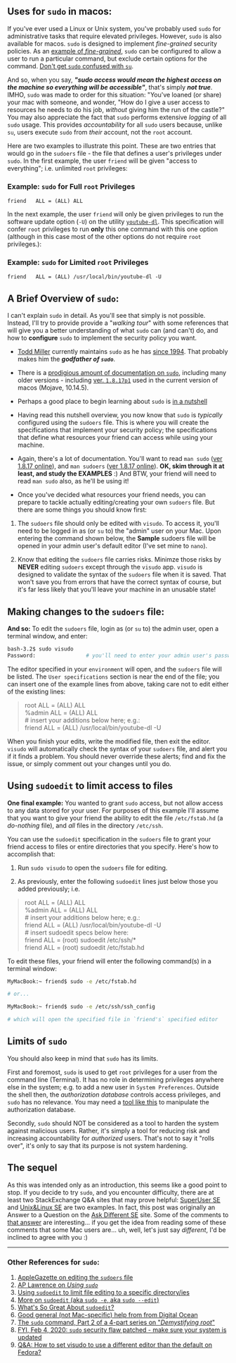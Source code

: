 ## Uses for `sudo` in macos:

If you've ever used a Linux or Unix system, you've probably used `sudo` for administrative tasks that require elevated privileges. However, `sudo` is also available for macos. `sudo` is designed to implement *fine-grained* security policies. As an [example of *fine-grained*](https://superuser.com/questions/167631/fine-grained-sudoers-configuration-allowed-commandline-arguments), `sudo` can be configured to allow a user to run a particular command, but exclude certain options for the command. [Don't get `sudo` confused with `su`](https://kb.iu.edu/d/amyi).

And so, when you say, ***"sudo access would mean the highest access on the machine so everything will be accessible"***, that's simply ***not true***. IMHO, `sudo` was made to order for this situation: "You've loaned (or share) your mac with someone, and wonder, "How do I give a user access to resources he needs to do his job, *without* giving him the run of the castle?" You may also appreciate the fact that `sudo` performs extensive *logging* of all `sudo` usage. This provides *accountability* for all `sudo` users because, unlike `su`, users execute `sudo` from *their* account, not the `root` account. 

Here are two examples to illustrate this point. These are two entries that would go in the `sudoers` file - the file that defines a user's privileges under `sudo`. In the first example, the user `friend` will be given "access to everything"; i.e. unlimited `root` privileges: 

### Example: `sudo` for Full `root` Privileges

```
friend   ALL = (ALL) ALL  
```

In the next example, the user `friend` will only be given privileges to run the software update option (`-U`) on the utility [`youtube-dl`](https://ytdl-org.github.io/youtube-dl/index.html). This specification will confer `root` privileges to run **only** this one command with this one option (although in this case most of the other options do not require `root` privileges.): 

### Example: `sudo` for Limited `root` Privileges

```
friend   ALL = (ALL) /usr/local/bin/youtube-dl -U
```

## A Brief Overview of `sudo`: 

I can't explain `sudo` in detail. As you'll see that simply is not possible. Instead, I'll try to provide provide a "*walking tour*" with some references that will give you a better understanding of what `sudo` can (and can't) do, and how to **configure** `sudo` to implement the security policy you want. 

- [Todd Miller](https://www.sudo.ws/todd/todd.html) currently maintains `sudo` as he has [since 1994](https://en.wikipedia.org/wiki/Sudo#History). That probably makes him the ***godfather of `sudo`***.  

- There is a [prodigious amount of documentation on `sudo`](https://www.sudo.ws/), including many older versions - including [ver. `1.8.17p1`](https://www.sudo.ws/man.html) used in the current version of macos (Mojave, 10.14.5). 

- Perhaps a good place to begin learning about `sudo` is [in a nutshell](https://www.sudo.ws/intro.html) 

- Having read this nutshell overview, you now know that `sudo` is *typically* configured using the `sudoers` file. This is where you will create the specifications that implement your security policy; the specifications that define what resources your friend can access while using your machine. 

- Again, there's a lot of documentation. You'll want to read `man sudo` ([ver 1.8.17 online](https://www.sudo.ws/man/1.8.17/sudo.man.html)), and `man sudoers` ([ver 1.8.17 online](https://www.sudo.ws/man/1.8.17/sudoers.man.html)). **OK, skim through it at least, and study the EXAMPLES** :) And BTW, your friend will need to read `man sudo` also, as he'll be using it! 

- Once you've decided what resources your friend needs, you can prepare to tackle actually editing/creating your own `sudoers` file. But there are some things you should know first:  

1. The `sudoers` file should only be edited with `visudo`. To access it, you'll need to be logged in as (or `su` to) the "admin" user on your Mac. Upon entering the command shown below, the **Sample** sudoers file will be opened in your admin user's default editor (I've set mine to `nano`). 

2. Know that editing the `sudoers` file carries risks. Minimze those risks by **NEVER** editing `sudoers` except through the `visudo` app. `visudo` is designed to validate the syntax of the `sudoers` file when it is saved. That won't save you from errors that have the correct syntax of course, but it's far less likely that you'll leave your machine in an unusable state! 

## Making changes to the `sudoers` file:

**And so:** To edit the `sudoers` file, login as (or `su` to) the admin user, open a terminal window, and enter: 
```bash
bash-3.2$ sudo visudo
Password:                # you'll need to enter your admin user's password here
```

The editor specified in your `environment` will open, and the `sudoers` file will be listed. The `User specifications` section is near the end of the file; you can insert one of the example lines from above, taking care not to edit either of the existing lines: 

> root            ALL = (ALL) ALL  
> %admin          ALL = (ALL) ALL  
> \# insert your additions below here; e.g.:  
> friend   ALL = (ALL) /usr/local/bin/youtube-dl -U  

When you finish your edits, write the modified file, then exit the editor. `visudo` will automatically check the syntax of your `sudoers` file, and alert you if it finds a problem. You should never override these alerts; find and fix the issue, or simply comment out your changes until you do. 

## Using `sudoedit` to limit access to files 

**One final example:** You wanted to grant `sudo` access, but not allow access to any data stored for your user. For purposes of this example I'll assume that you want to give your friend the ability to edit the file `/etc/fstab.hd` (a *do-nothing* file), and *all* files in the directory `/etc/ssh`.

You can use the `sudoedit` specification in the `sudoers` file to grant your friend access to files or entire directories that you specify. Here's how to accomplish that: 

1. Run `sudo visudo` to open the `sudoers` file for editing. 

2. As previously, enter the following `sudoedit` lines just below those you added previously; i.e. 

> root            ALL = (ALL) ALL  
> %admin          ALL = (ALL) ALL  
> \# insert your additions below here; e.g.:  
> friend   ALL = (ALL) /usr/local/bin/youtube-dl -U  
> \# insert sudoedit specs below here:  
> friend          ALL = (root) sudoedit /etc/ssh/*  
> friend          ALL = (root) sudoedit /etc/fstab.hd   

To edit these files, your friend will enter the following command(s) in a terminal window: 

```bash 
MyMacBook:~ friend$ sudo -e /etc/fstab.hd  

# or...

MyMacBook:~ friend$ sudo -e /etc/ssh/ssh_config

# which will open the specified file in `friend's` specified editor
```
## Limits of `sudo`

You should also keep in mind that `sudo` has its limits. 

First and foremost, `sudo` is used to get  `root` privileges for a user from the command line (Terminal). It has no role in determining privileges anywhere else in the system; e.g. to add a new user in `System Preferences`. Outside the shell then, the *authorization database* controls access privileges, and `sudo` has no relevance. You may need a [tool like this](https://www.dssw.co.uk/authbuddy/) to manipulate the authorization database. 

Secondly, `sudo` should NOT be considered as a tool to harden the system against malicious users. Rather, it's simply a tool for reducing risk and increasing accountability for *authorized* users. That's not to say it "rolls over", it's only to say that its purpose is not system hardening. 

## The sequel

As this was intended only as an introduction, this seems like a good point to stop. If you decide to try `sudo`, and you encounter difficulty, there are at least two StackExchange Q&A sites that may prove helpful: [SuperUser SE](https://superuser.com/) and [Unix&Linux SE](https://unix.stackexchange.com/) are two examples. In fact, this post was originally an Answer to a Question on the [Ask Different SE](https://apple.stackexchange.com/) site. Some of the comments to [that answer](https://apple.stackexchange.com/a/360272/149366) are interesting... if you get the idea from reading some of these comments that some Mac users are... uh, well, let's just say *different*, I'd be inclined to agree with you :)

---------------------
### Other References for `sudo`: 

1. [AppleGazette on editing the `sudoers` file](https://www.applegazette.com/mac/pro-terminal-commands-how-and-why-to-edit-sudoers-on-macos/)   
2. [AP Lawrence on *Using `sudo`*](https://aplawrence.com/Basics/sudo.html)  
3. [Using `sudoedit` to limit file editing to a specific directory/ies](https://serverfault.com/a/206836/515728)  
4. [More on `sudoedit` (aka `sudo -e`, aka `sudo --edit`)](https://stackoverflow.com/a/22084506/5395338)  
5. [What's So Great About `sudoedit`?](http://www.wingtiplabs.com/blog/posts/2013/03/13/sudoedit/)  
6. [Good general (not Mac-specific) help from from Digital Ocean](https://www.digitalocean.com/community/tutorials/how-to-edit-the-sudoers-file-on-ubuntu-and-centos)  
7. [The `sudo` command, Part 2 of a 4-part series on "*Demystifying root*"](https://scriptingosx.com/2018/04/demystifying-root-on-macos-part-2-the-sudo-command/) 
8. [FYI, Feb 4, 2020: `sudo` security flaw patched - make sure your system is updated](https://arstechnica.com/information-technology/2020/02/serious-flaw-that-lurked-in-sudo-for-9-years-finally-gets-a-patch/) 
9. [Q&A: How to set visudo to use a different editor than the default on Fedora?](https://unix.stackexchange.com/questions/4408/how-to-set-visudo-to-use-a-different-editor-than-the-default-on-fedora) 


